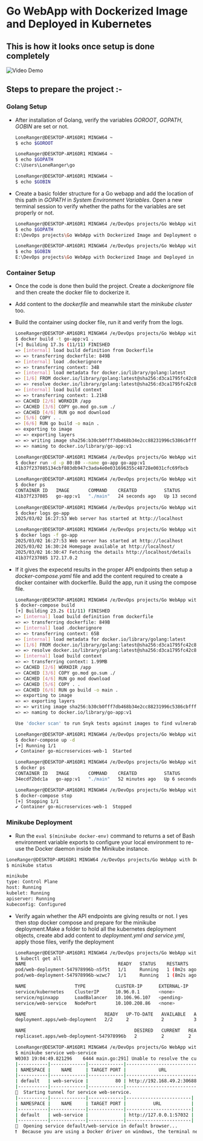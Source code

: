# Go WebApp with Dockerized Image and Deployed in Kubernetes

## This is how it looks once setup is done completely

![Video Demo](./devops-project-ss.gif)


## Steps to prepare the project :-

### Golang Setup

- After installation of Golang, verify the variables _GOROOT_, _GOPATH_, _GOBIN_ are set or not.

  ```bash
  LoneRanger@DESKTOP-AM16DR1 MINGW64 ~
  $ echo $GOROOT

  LoneRanger@DESKTOP-AM16DR1 MINGW64 ~
  $ echo $GOPATH
  C:\Users\LoneRanger\go

  LoneRanger@DESKTOP-AM16DR1 MINGW64 ~
  $ echo $GOBIN
  
  ```


- Create a basic folder structure for a Go webapp and add the location of this path in _GOPATH_ in _System Environment Variables_. Open a new terminal session to verify whether the paths for the variables are set properly or not. 

  ```bash
  LoneRanger@DESKTOP-AM16DR1 MINGW64 /e/DevOps projects/Go WebApp with Dockerized Image and Deployed in Kubernetes
  $ echo $GOPATH
  E:\DevOps projects\Go WebApp with Dockerized Image and Deployment on Kubernetes\go-devops

  LoneRanger@DESKTOP-AM16DR1 MINGW64 /e/DevOps projects/Go WebApp with Dockerized Image and Deployed in Kubernetes
  $ echo $GOBIN
  E:\DevOps projects\Go WebApp with Dockerized Image and Deployed in Kubernetes\go-devops\bin

  ```

### Container Setup

- Once the code is done then build the project. Create a _dockerignore_ file and then create the docker file to dockerize it.
- Add content to the _dockerfile_ and meanwhile start the _minikube cluster_ too.
- Build the container using docker file, run it and verify from the logs.

  ```bash
  LoneRanger@DESKTOP-AM16DR1 MINGW64 /e/DevOps projects/Go WebApp with Dockerized Image and Deployment on Kubernetes/go-devops/src/go-microservices
  $ docker build -t go-app:v1 .
  [+] Building 17.3s (11/11) FINISHED
  => [internal] load build definition from Dockerfile                         1.5s 
  => => transferring dockerfile: 849B                                         0.7s 
  => [internal] load .dockerignore                                            0.7s 
  => => transferring context: 34B                                             0.2s 
  => [internal] load metadata for docker.io/library/golang:latest             9.7s 
  => [1/6] FROM docker.io/library/golang:latest@sha256:d3ca1795fc42c82a42442  0.1s 
  => => resolve docker.io/library/golang:latest@sha256:d3ca1795fc42c82a42442  0.1s 
  => [internal] load build context                                            0.3s 
  => => transferring context: 1.21kB                                          0.1s 
  => CACHED [2/6] WORKDIR /app                                                0.0s 
  => CACHED [3/6] COPY go.mod go.sum ./                                       0.0s 
  => CACHED [4/6] RUN go mod download                                         0.0s 
  => [5/6] COPY . .                                                           0.6s 
  => [6/6] RUN go build -o main .                                             4.1s 
  => exporting to image                                                       0.5s 
  => => exporting layers                                                      0.4s 
  => => writing image sha256:b30cb0fff7db468b34e2cc88231996c5386cbfffa648018  0.0s 
  => => naming to docker.io/library/go-app:v1                          0.0s

  LoneRanger@DESKTOP-AM16DR1 MINGW64 /e/DevOps projects/Go WebApp with Dockerized Image and Deployment on Kubernetes/go-devops/src/go-microservices
  $ docker run -d -p 80:80 --name go-app go-app:v1
  41b37f237085134cbf803db947c3ada4e0e031696355c48728e0031cfc69fbcb

  LoneRanger@DESKTOP-AM16DR1 MINGW64 /e/DevOps projects/Go WebApp with Dockerized Image and Deployment on Kubernetes/go-devops/src/go-microservices
  $ docker ps 
  CONTAINER ID   IMAGE       COMMAND    CREATED          STATUS          PORTS                NAMES 
  41b37f237085   go-app:v1   "./main"   24 seconds ago   Up 13 seconds   0.0.0.0:80->80/tcp   go-app         
 
  LoneRanger@DESKTOP-AM16DR1 MINGW64 /e/DevOps projects/Go WebApp with Dockerized Image and Deployment on Kubernetes/go-devops/src/go-microservices
  $ docker logs go-app
  2025/03/02 16:27:53 Web server has started at http://localhost   

  LoneRanger@DESKTOP-AM16DR1 MINGW64 /e/DevOps projects/Go WebApp with Dockerized Image and Deployment on Kubernetes/go-devops/src/go-microservices
  $ docker logs -f go-app
  2025/03/02 16:27:53 Web server has started at http://localhost
  2025/03/02 16:30:24 Homepage available at http://localhost/
  2025/03/02 16:30:47 Fetching the details http://localhost/details
  41b37f237085 172.17.0.2                      

  ```

- If it gives the expecetd results in the proper API endpoints then setup  a _docker-compose.yaml_ file and add the content required to create a docker container with dockerfile. Build the app, run it using the compose file.

  ```bash
  LoneRanger@DESKTOP-AM16DR1 MINGW64 /e/DevOps projects/Go WebApp with Dockerized Image and Deployment on Kubernetes/go-devops/src/go-microservices
  $ docker-compose build
  [+] Building 23.2s (11/11) FINISHED
  => [internal] load build definition from dockerfile                         2.4s 
  => => transferring dockerfile: 849B                                         1.4s 
  => [internal] load .dockerignore                                            2.3s 
  => => transferring context: 65B                                             0.8s 
  => [internal] load metadata for docker.io/library/golang:latest            14.3s 
  => [1/6] FROM docker.io/library/golang:latest@sha256:d3ca1795fc42c82a42442  0.5s 
  => => resolve docker.io/library/golang:latest@sha256:d3ca1795fc42c82a42442  0.5s 
  => [internal] load build context                                            4.4s 
  => => transferring context: 1.99MB                                          3.8s 
  => CACHED [2/6] WORKDIR /app                                                0.0s 
  => CACHED [3/6] COPY go.mod go.sum ./                                       0.0s 
  => CACHED [4/6] RUN go mod download                                         0.0s 
  => CACHED [5/6] COPY . .                                                    0.0s 
  => CACHED [6/6] RUN go build -o main .                                      0.0s 
  => exporting to image                                                       0.2s 
  => => exporting layers                                                      0.0s 
  => => writing image sha256:b30cb0fff7db468b34e2cc88231996c5386cbfffa648018  0.0s 
  => => naming to docker.io/library/go-app:v1                          0.0s

  Use 'docker scan' to run Snyk tests against images to find vulnerabilities and learn how to fix them

  LoneRanger@DESKTOP-AM16DR1 MINGW64 /e/DevOps projects/Go WebApp with Dockerized Image and Deployment on Kubernetes/go-devops/src/go-microservices
  $ docker-compose up -d
  [+] Running 1/1
  ✔ Container go-microservices-web-1  Started                                                                                                                                                                   0.7s 

  LoneRanger@DESKTOP-AM16DR1 MINGW64 /e/DevOps projects/Go WebApp with Dockerized Image and Deployment on Kubernetes/go-devops/src/go-microservices
  $ docker ps
  CONTAINER ID   IMAGE       COMMAND    CREATED          STATUS         PORTS                NAMES
  34ecdf2bdc1a   go-app:v1   "./main"   52 minutes ago   Up 6 seconds   0.0.0.0:80->80/tcp   go-microservices-web-1 

  LoneRanger@DESKTOP-AM16DR1 MINGW64 /e/DevOps projects/Go WebApp with Dockerized Image and Deployment on Kubernetes/go-devops/src/go-microservices
  $ docker-compose stop
  [+] Stopping 1/1
  ✔ Container go-microservices-web-1  Stopped 


  ```

### Minikube Deployment

-  Run the `eval $(minikube docker-env)` command to returns a set of Bash environment variable exports to configure your local environment to re-use the Docker daemon inside the Minikube instance.

  ```bash
  LoneRanger@DESKTOP-AM16DR1 MINGW64 /e/DevOps projects/Go WebApp with Dockerized Image and Deployed in Kubernetes
  $ minikube status

  minikube
  type: Control Plane   
  host: Running
  kubelet: Running      
  apiserver: Running    
  kubeconfig: Configured

  ```

- Verify again whether the API endpoints are giving results or not. I yes then stop docker compose and prepare for the minikube deployment.Make a folder to hold all the kubernetes deployment objects, create abd add content to _deployment.yml and service.yml_, apply those files, verify the deployment

  ```bash
  LoneRanger@DESKTOP-AM16DR1 MINGW64 /e/DevOps projects/Go WebApp with Dockerized Image and Deployment on Kubernetes/go-devops/src/go-microservices
  $ kubectl get all
  NAME                                  READY   STATUS    RESTARTS       AGE
  pod/web-deployment-547978996b-n5f5t   1/1     Running   1 (8m2s ago)   34m
  pod/web-deployment-547978996b-wzwc7   1/1     Running   1 (8m2s ago)   34m

  NAME                  TYPE           CLUSTER-IP      EXTERNAL-IP   PORT(S)        AGE
  service/kubernetes    ClusterIP      10.96.0.1       <none>        443/TCP        66d
  service/nginxapp      LoadBalancer   10.106.96.107   <pending>     80:30958/TCP   66d
  service/web-service   NodePort       10.100.208.86   <none>        80:30688/TCP   34m

  NAME                             READY   UP-TO-DATE   AVAILABLE   AGE
  deployment.apps/web-deployment   2/2     2            2           34m

  NAME                                        DESIRED   CURRENT   READY   AGE
  replicaset.apps/web-deployment-547978996b   2         2         2       34m

  LoneRanger@DESKTOP-AM16DR1 MINGW64 /e/DevOps projects/Go WebApp with Dockerized Image and Deployment on Kubernetes/go-devops/src/go-microservices
  $ minikube service web-service
  W0303 19:04:49.821296    6444 main.go:291] Unable to resolve the current Docker CLI context "default": context "default": context not found: open C:\Users\LoneRanger\.docker\contexts\meta\37a8eec1ce19687d132fe29051dca629d164e2c4958ba141d5f4133a33f0688f\meta.json: The system cannot find the path specified.
  |-----------|-------------|-------------|---------------------------|
  | NAMESPACE |    NAME     | TARGET PORT |            URL            |
  |-----------|-------------|-------------|---------------------------|
  | default   | web-service |          80 | http://192.168.49.2:30688 |
  |-----------|-------------|-------------|---------------------------|
  🏃  Starting tunnel for service web-service.
  |-----------|-------------|-------------|------------------------|
  | NAMESPACE |    NAME     | TARGET PORT |          URL           |
  |-----------|-------------|-------------|------------------------|
  | default   | web-service |             | http://127.0.0.1:57032 |
  |-----------|-------------|-------------|------------------------|
  🎉  Opening service default/web-service in default browser...
  ❗  Because you are using a Docker driver on windows, the terminal needs to be open to run it.
  ```
